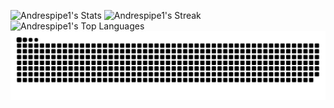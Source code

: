 ![Andrespipe1's Stats](https://github-readme-stats.vercel.app/api?username=Andrespipe1&theme=vue-dark&show_icons=true&hide_border=true&count_private=true)
![Andrespipe1's Streak](https://github-readme-streak-stats.herokuapp.com/?user=Andrespipe1&theme=vue-dark&hide_border=true)
![Andrespipe1's Top Languages](https://github-readme-stats.vercel.app/api/top-langs/?username=Andrespipe1&theme=vue-dark&show_icons=true&hide_border=true&layout=compact)
![Snake animation](./dist/github-snake-dark.svg)
